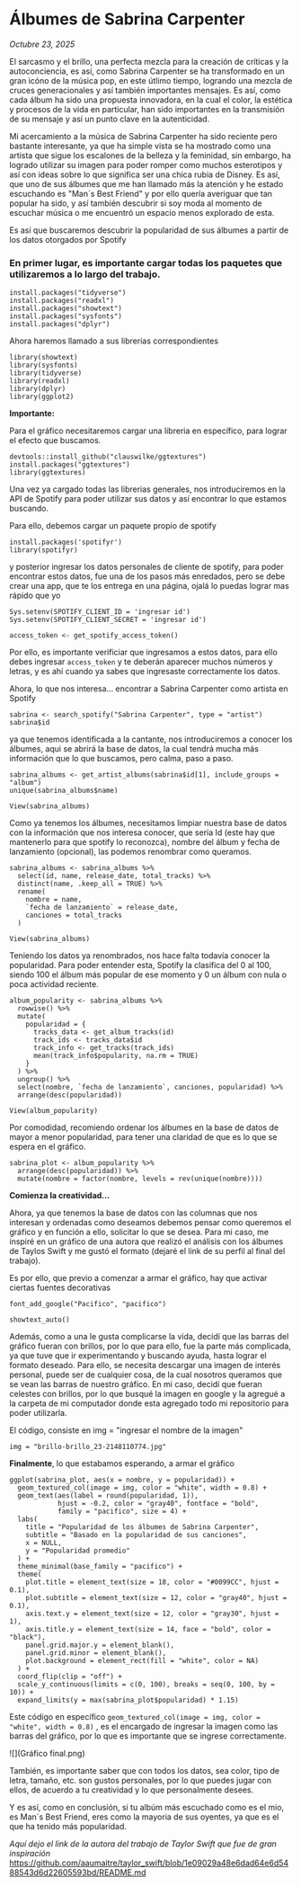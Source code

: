 # Álbumes de Sabrina Carpenter

*Octubre 23, 2025*

El sarcasmo y el brillo, una perfecta mezcla para la creación de críticas y la autoconciencia, es así, como Sabrina Carpenter se ha transformado en un gran icóno de la música pop, en este útlimo tiempo, logrando una mezcla de cruces generacionales y así también importantes mensajes. Es así, como cada álbum ha sido una propuesta innovadora, en la cual el color, la estética y procesos de la vida en particular, han sido importantes en la transmisión de su mensaje y así un punto clave en la autenticidad.

Mi acercamiento a la música de Sabrina Carpenter ha sido reciente pero bastante interesante, ya que ha simple vista se ha mostrado como una artista que sigue los escalones de la belleza y la feminidad, sin embargo, ha logrado utilizar su imagen para poder romper como muchos esterotipos y así con ideas sobre lo que significa ser una chica rubia de Disney. Es así, que uno de sus álbumes que me han llamado más la atención y he estado escuchando es "Man´s Best Friend" y por ello quería averiguar que tan popular ha sido, y así también descubrir si soy moda al momento de escuchar música o me encuentró un espacio menos explorado de esta.

Es así que buscaremos descubrir la popularidad de sus álbumes a partir de los datos otorgados por Spotify

### **En primer lugar,** es importante cargar todas los paquetes que utilizaremos a lo largo del trabajo.

```{r}
install.packages("tidyverse")
install.packages("readxl")
install.packages("showtext")
install.packages("sysfonts")
install.packages("dplyr")
```

Ahora haremos llamado a sus librerias correspondientes

```{r}
library(showtext)
library(sysfonts)
library(tidyverse)
library(readxl)
library(dplyr)
library(ggplot2)
```

**Importante:**

Para el gráfico necesitaremos cargar una libreria en específico, para lograr el efecto que buscamos.

```{r}
devtools::install_github("clauswilke/ggtextures")
install.packages("ggtextures")
library(ggtextures)
```

Una vez ya cargado todas las librerias generales, nos introduciremos en la API de Spotify para poder utilizar sus datos y así encontrar lo que estamos buscando.

Para ello, debemos cargar un paquete propio de spotify

```{r}
install.packages('spotifyr')
library(spotifyr)
```

y posterior ingresar los datos personales de cliente de spotify, para poder encontrar estos datos, fue una de los pasos más enredados, pero se debe crear una app, que te los entrega en una página, ojalá lo puedas lograr mas rápido que yo

```{r}
Sys.setenv(SPOTIFY_CLIENT_ID = 'ingresar id')
Sys.setenv(SPOTIFY_CLIENT_SECRET = 'ingresar id')

access_token <- get_spotify_access_token()
```

Por ello, es importante verificiar que ingresamos a estos datos, para ello debes ingresar `access_token` y te deberán aparecer muchos números y letras, y es ahí cuando ya sabes que ingresaste correctamente los datos.

Ahora, lo que nos interesa... encontrar a Sabrina Carpenter como artista en Spotify

```{r}
sabrina <- search_spotify("Sabrina Carpenter", type = "artist")
sabrina$id
```

ya que tenemos identificada a la cantante, nos introduciremos a conocer los álbumes, aqui se abrirá la base de datos, la cual tendrá mucha más información que lo que buscamos, pero calma, paso a paso.

```{r}
sabrina_albums <- get_artist_albums(sabrina$id[1], include_groups = "album")
unique(sabrina_albums$name)

View(sabrina_albums)
```

Como ya tenemos los álbumes, necesitamos limpiar nuestra base de datos con la información que nos interesa conocer, que seria Id (este hay que mantenerlo para que spotify lo reconozca), nombre del álbum y fecha de lanzamiento (opcional), las podemos renombrar como queramos.

```{r}
sabrina_albums <- sabrina_albums %>%
  select(id, name, release_date, total_tracks) %>%
  distinct(name, .keep_all = TRUE) %>%
  rename(
    nombre = name,
    `fecha de lanzamiento` = release_date,
    canciones = total_tracks
  )

View(sabrina_albums)
```

Teniendo los datos ya renombrados, nos hace falta todavía conocer la popularidad. Para poder entender esta, Spotify la clasifica del 0 al 100, siendo 100 el álbum más popular de ese momento y 0 un álbum con nula o poca actividad reciente.

```{r}
album_popularity <- sabrina_albums %>%
  rowwise() %>%
  mutate(
    popularidad = {
      tracks_data <- get_album_tracks(id)
      track_ids <- tracks_data$id
      track_info <- get_tracks(track_ids)
      mean(track_info$popularity, na.rm = TRUE)
    }
  ) %>%
  ungroup() %>%
  select(nombre, `fecha de lanzamiento`, canciones, popularidad) %>%
  arrange(desc(popularidad))

View(album_popularity)
```

Por comodidad, recomiendo ordenar los álbumes en la base de datos de mayor a menor popularidad, para tener una claridad de que es lo que se espera en el gráfico.

```{r}
sabrina_plot <- album_popularity %>%
  arrange(desc(popularidad)) %>%
  mutate(nombre = factor(nombre, levels = rev(unique(nombre))))
```

**Comienza la creatividad...**

Ahora, ya que tenemos la base de datos con las columnas que nos interesan y ordenadas como deseamos debemos pensar como queremos el gráfico y en función a ello, solicitar lo que se desea. Para mi caso, me inspiré en un gráfico de una autora que realizó el análisis con los álbumes de Taylos Swift y me gustó el formato (dejaré el link de su perfil al final del trabajo).

Es por ello, que previo a comenzar a armar el gráfico, hay que activar ciertas fuentes decorativas

```{r}
font_add_google("Pacifico", "pacifico")

showtext_auto()
```

Además, como a una le gusta complicarse la vida, decidí que las barras del gráfico fueran con brillos, por lo que para ello, fue la parte más complicada, ya que tuve que ir experimentando y buscando ayuda, hasta lograr el formato deseado. Para ello, se necesita descargar una imagen de interés personal, puede ser de cualquier cosa, de la cual nosotros queramos que se vean las barras de nuestro gráfico. En mi caso, decidí que fueran celestes con brillos, por lo que busqué la imagen en google y la agregué a la carpeta de mi computador donde esta agregado todo mi repositorio para poder utilizarla.

El código, consiste en img = "ingresar el nombre de la imagen"

```{r}
img = "brillo-brillo_23-2148110774.jpg"
```

**Finalmente**, lo que estabamos esperando, a armar el gráfico

```{r}
ggplot(sabrina_plot, aes(x = nombre, y = popularidad)) +
  geom_textured_col(image = img, color = "white", width = 0.8) +  
  geom_text(aes(label = round(popularidad, 1)), 
            hjust = -0.2, color = "gray40", fontface = "bold", 
            family = "pacifico", size = 4) +
  labs(
    title = "Popularidad de los álbumes de Sabrina Carpenter",
    subtitle = "Basado en la popularidad de sus canciones",
    x = NULL,
    y = "Popularidad promedio"
  ) +
  theme_minimal(base_family = "pacifico") +
  theme(
    plot.title = element_text(size = 18, color = "#0099CC", hjust = 0.1),
    plot.subtitle = element_text(size = 12, color = "gray40", hjust = 0.1),
    axis.text.y = element_text(size = 12, color = "gray30", hjust = 1),
    axis.title.y = element_text(size = 14, face = "bold", color = "black"),
    panel.grid.major.y = element_blank(),
    panel.grid.minor = element_blank(),
    plot.background = element_rect(fill = "white", color = NA)
  ) +
  coord_flip(clip = "off") + 
  scale_y_continuous(limits = c(0, 100), breaks = seq(0, 100, by = 10)) +
  expand_limits(y = max(sabrina_plot$popularidad) * 1.15)
```

Este código en específico `geom_textured_col(image = img, color = "white", width = 0.8)` , es el encargado de ingresar la imagen como las barras del gráfico, por lo que es importante que se ingrese correctamente.

![](Gráfico final.png)

También, es importante saber que c![]()on todos los datos, sea color, tipo de letra, tamaño, etc. son gustos personales, por lo que puedes jugar con ellos, de acuerdo a tu creatividad y lo que personalmente desees.

Y es así, como en conclusión, si tu albúm más escuchado como es el mio, es Man´s Best Friend, eres como la mayoria de sus oyentes, ya que es el que ha tenido más popularidad.

*Aquí dejo el link de la autora del trabajo de Taylor Swift que fue de gran inspiración* <https://github.com/aaumaitre/taylor_swift/blob/1e09029a48e6dad64e6d5488543d6d22605593bd/README.md>
